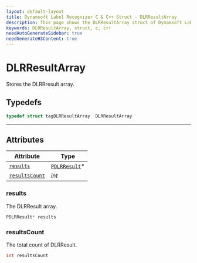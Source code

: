 ```yaml
---
layout: default-layout
title: Dynamsoft Label Recognizer C & C++ Struct - DLRResultArray
description: This page shows the DLRResultArray struct of Dynamsoft Label Recognizer for C & C++ Language.
keywords: DLRResultArray, struct, c, c++
needAutoGenerateSidebar: true
needGenerateH3Content: true
---
```


# DLRResultArray
Stores the DLRRresult array.  

## Typedefs

```cpp
typedef struct tagDLRResultArray  DLRResultArray
```  
  
---
  

## Attributes
  
| Attribute | Type |
|---------- | ---- |
| [`results`](#results) | [`PDLRResult`](dlr-result.md)\* |
| [`resultsCount`](#resultscount) | *int* |



### results
The DLRResult array.
```cpp
PDLRResult* results
```

### resultsCount
The total count of DLRResult.
```cpp
int resultsCount
```
